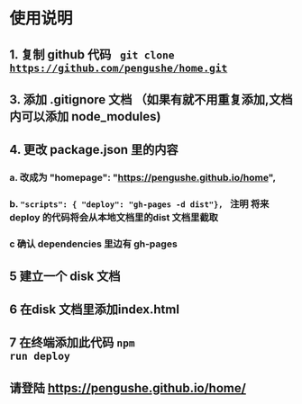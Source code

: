 # 使用说明
## 1. 复制 github 代码 <code> git clone https://github.com/pengushe/home.git </code>  

## 3. 添加 .gitignore 文档 （如果有就不用重复添加,文档内可以添加 node_modules)

## 4. 更改 package.json 里的内容 
### a.  改成为 "homepage": "https://pengushe.github.io/home",
### b. <code>"scripts": { "deploy": "gh-pages -d dist"}, </code> 注明 将来deploy 的代码将会从本地文档里的dist 文档里截取

### c 确认 dependencies 里边有 gh-pages
## 5 建立一个 disk 文档
## 6 在disk 文档里添加index.html
## 7 在终端添加此代码 <code>npm run deploy</code>
## 请登陆 https://pengushe.github.io/home/

